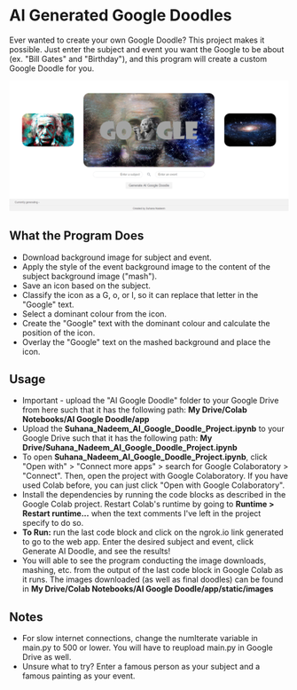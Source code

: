 # AI Generated Google Doodles
Ever wanted to create your own Google Doodle? This project makes it possible. Just enter
the subject and event you want the Google to be about (ex. "Bill Gates" and "Birthday"),
and this program will create a custom Google Doodle for you.

<img src="Sample Doodles/Doodle6.png"/>

## What the Program Does
- Download background image for subject and event.
- Apply the style of the event background image to the content of the subject background image ("mash").
- Save an icon based on the subject.
- Classify the icon as a G, o, or l, so it can replace that letter in the "Google" text.
- Select a dominant colour from the icon.
- Create the "Google" text with the dominant colour and calculate the position of the icon.
- Overlay the "Google" text on the mashed background and place the icon.

## Usage
- Important - upload the "AI Google Doodle" folder to your Google Drive from here such that it has the following path: **My Drive/Colab Notebooks/AI Google Doodle/app**
- Upload the **Suhana_Nadeem_AI_Google_Doodle_Project.ipynb** to your Google Drive such that it has the following path: **My Drive/Suhana_Nadeem_AI_Google_Doodle_Project.ipynb**
- To open **Suhana_Nadeem_AI_Google_Doodle_Project.ipynb**, click "Open with" > "Connect more apps" > search for Google Colaboratory > "Connect". Then, open the project with Google Colaboratory. If you have used Colab before, you can just click "Open with Google Colaboratory".
- Install the dependencies by running the code blocks as described in the Google Colab project. Restart Colab's runtime by going to **Runtime > Restart runtime...** when the text comments I've left in the project specify to do so.
- **To Run:** run the last code block and click on the ngrok.io link generated to go to the web app. Enter the desired subject and event, click Generate AI Doodle, and see the results!
- You will able to see the program conducting the image downloads, mashing, etc. from the output of the last code block in Google Colab as it runs. The images downloaded (as well as final doodles) can be found in **My Drive/Colab Notebooks/AI Google Doodle/app/static/images**

## Notes
- For slow internet connections, change the numIterate variable in main.py to 500 or lower. You will have to reupload main.py in Google Drive as well.
- Unsure what to try? Enter a famous person as your subject and a famous painting as your event.
